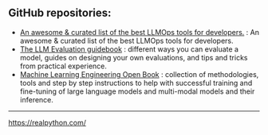 
## GitHub repositories: 
- [An awesome & curated list of the best LLMOps tools for developers.](https://github.com/tensorchord/Awesome-LLMOps) : An awesome & curated list of the best LLMOps tools for developers.
- [The LLM Evaluation guidebook](https://github.com/huggingface/evaluation-guidebook) : different ways you can evaluate a model, guides on designing your own evaluations, and tips and tricks from practical experience.
- [Machine Learning Engineering Open Book](https://github.com/stas00/ml-engineering) : collection of methodologies, tools and step by step instructions to help with successful training and fine-tuning of large language models and multi-modal models and their inference.


****

https://realpython.com/

